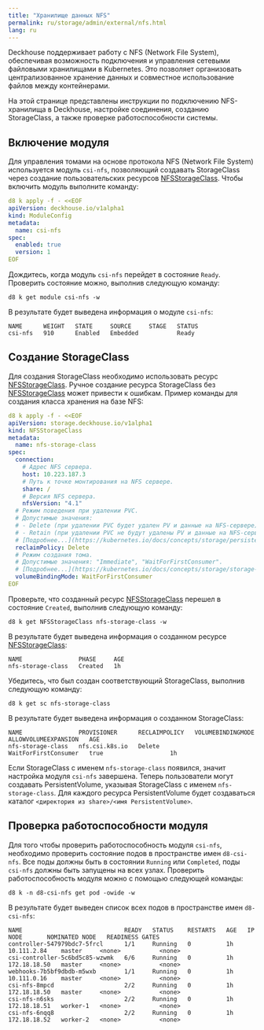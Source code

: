 ```yaml
---
title: "Хранилище данных NFS"
permalink: ru/storage/admin/external/nfs.html
lang: ru
---
```


Deckhouse поддерживает работу с NFS (Network File System), обеспечивая возможность подключения и управления сетевыми файловыми хранилищами в Kubernetes. Это позволяет организовать централизованное хранение данных и совместное использование файлов между контейнерами.

На этой странице представлены инструкции по подключению NFS-хранилища в Deckhouse, настройке соединения, созданию StorageClass, а также проверке работоспособности системы.

## Включение модуля

Для управления томами на основе протокола NFS (Network File System) используется модуль `csi-nfs`, позволяющий создавать StorageClass через создание пользовательских ресурсов [NFSStorageClass](../../../reference/cr/nfsstorageclass/). Чтобы включить модуль выполните команду:

```yaml
d8 k apply -f - <<EOF
apiVersion: deckhouse.io/v1alpha1
kind: ModuleConfig
metadata:
  name: csi-nfs
spec:
  enabled: true
  version: 1
EOF
```

Дождитесь, когда модуль `csi-nfs` перейдет в состояние `Ready`. Проверить состояние можно, выполнив следующую команду:

```shell
d8 k get module csi-nfs -w
```

В результате будет выведена информация о модуле `csi-nfs`:

```console
NAME      WEIGHT   STATE     SOURCE     STAGE   STATUS
csi-nfs   910      Enabled   Embedded           Ready
```

## Создание StorageClass

Для создания StorageClass необходимо использовать ресурс [NFSStorageClass](../../../reference/cr/nfsstorageclass/). Ручное создание ресурса StorageClass без [NFSStorageClass](../../../reference/cr/nfsstorageclass/) может привести к ошибкам. Пример команды для создания класса хранения на базе NFS:

```yaml
d8 k apply -f - <<EOF
apiVersion: storage.deckhouse.io/v1alpha1
kind: NFSStorageClass
metadata:
  name: nfs-storage-class
spec:
  connection:
    # Адрес NFS сервера.
    host: 10.223.187.3
    # Путь к точке монтирования на NFS сервере.
    share: /
    # Версия NFS сервера.
    nfsVersion: "4.1"
  # Режим поведения при удалении PVC.
  # Допустимые значения:
  # - Delete (при удалении PVC будет удален PV и данные на NFS-сервере);
  # - Retain (при удалении PVC не будут удалены PV и данные на NFS-сервере, потребуют ручного удаления пользователем).
  # [Подробнее...](https://kubernetes.io/docs/concepts/storage/persistent-volumes/#reclaiming)
  reclaimPolicy: Delete
  # Режим создания тома.
  # Допустимые значения: "Immediate", "WaitForFirstConsumer". 
  # [Подробнее...](https://kubernetes.io/docs/concepts/storage/storage-classes/#volume-binding-mode)
  volumeBindingMode: WaitForFirstConsumer
EOF
```

Проверьте, что созданный ресурс [NFSStorageClass](../../../reference/cr/nfsstorageclass/) перешел в состояние `Created`, выполнив следующую команду:

```shell
d8 k get NFSStorageClass nfs-storage-class -w
```

В результате будет выведена информация о созданном ресурсе [NFSStorageClass](../../../reference/cr/nfsstorageclass/):

```console
NAME                PHASE     AGE
nfs-storage-class   Created   1h
```

Убедитесь, что был создан соответствующий StorageClass, выполнив следующую команду:

```shell
d8 k get sc nfs-storage-class
```

В результате будет выведена информация о созданном StorageClass:

```console
NAME                PROVISIONER      RECLAIMPOLICY   VOLUMEBINDINGMODE      ALLOWVOLUMEEXPANSION   AGE
nfs-storage-class   nfs.csi.k8s.io   Delete          WaitForFirstConsumer   true                   1h
```

Если StorageClass с именем `nfs-storage-class` появился, значит настройка модуля `csi-nfs` завершена. Теперь пользователи могут создавать PersistentVolume, указывая StorageClass с именем `nfs-storage-class`. Для каждого ресурса PersistentVolume будет создаваться каталог `<директория из share>/<имя PersistentVolume>`.

## Проверка работоспособности модуля

Для того чтобы проверить работоспособность модуля `csi-nfs`, необходимо проверить состояние подов в пространстве имен `d8-csi-nfs`. Все поды должны быть в состоянии `Running` или `Completed`, поды `csi-nfs` должны быть запущены на всех узлах. Проверить работоспособность модуля можно с помощью следующей команды:

```shell
d8 k -n d8-csi-nfs get pod -owide -w
```

В результате будет выведен список всех подов в пространстве имен `d8-csi-nfs`:

```console
NAME                             READY   STATUS    RESTARTS   AGE   IP             NODE       NOMINATED NODE   READINESS GATES
controller-547979bdc7-5frcl      1/1     Running   0          1h    10.111.2.84    master     <none>           <none>
csi-controller-5c6bd5c85-wzwmk   6/6     Running   0          1h    172.18.18.50   master     <none>           <none>
webhooks-7b5bf9dbdb-m5wxb        1/1     Running   0          1h    10.111.0.16    master     <none>           <none>
csi-nfs-8mpcd                    2/2     Running   0          1h    172.18.18.50   master     <none>           <none>
csi-nfs-n6sks                    2/2     Running   0          1h    172.18.18.51   worker-1   <none>           <none>
csi-nfs-6nqq8                    2/2     Running   0          1h    172.18.18.52   worker-2   <none>           <none>
```
